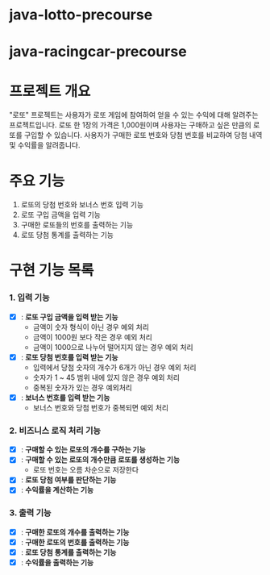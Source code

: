 # java-lotto-precourse


# java-racingcar-precourse

# 프로젝트 개요

"로또" 프로젝트는 사용자가 로또 게임에 참여하여 얻을 수 있는 수익에 대해 알려주는 프로젝트입니다. 로또 한 1장의
가격은 1,000원이며 사용자는 구매하고 싶은 만큼의 로또를 구입할 수 있습니다. 사용자가 구매한 로또 번호와
당첨 번호를 비교하여 당첨 내역 및 수익률을 알려줍니다.

# 주요 기능

1. 로또의 당첨 번호와 보너스 번호 입력 기능
2. 로또 구입 금액을 입력 기능
3. 구매한 로또들의 번호를 출력하는 기능
4. 로또 당첨 통계를 출력하는 기능

# 구현 기능 목록

### 1. 입력 기능
- [x] : **로또 구입 금액을 입력 받는 기능**
    - 금액이 숫자 형식이 아닌 경우 예외 처리
    - 금액이 1000원 보다 작은 경우 예외 처리
    - 금액이 1000으로 나누어 떨어지지 않는 경우 예외 처리
- [x] : **로또 당첨 번호를 입력 받는 기능**
    - 입력에서 당첨 숫자의 개수가 6개가 아닌 경우 예외 처리
    - 숫자가 1 ~ 45 범위 내에 있지 않은 경우 예외 처리
    - 중복된 숫자가 있는 경우 예외처리
- [x] : **보너스 번호를 입력 받는 기능**
    - 보너스 번호와 당첨 번호가 중복되면 예외 처리

### 2. 비즈니스 로직 처리 기능
- [x] : **구매할 수 있는 로또의 개수를 구하는 기능**
- [x] : **구매할 수 있는 로또의 개수만큼 로또를 생성하는 기능**
    - 로또 번호는 오름 차순으로 저장한다
- [x] : **로또 당첨 여부를 판단하는 기능**
- [x] : **수익률을 계산하는 기능**

### 3. 출력 기능
- [x] : **구매한 로또의 개수를 출력하는 기능**
- [x] : **구매한 로또의 번호를 출력하는 기능**
- [x] : **로또 당첨 통계를 출력하는 기능**
- [x] : **수익률을 출력하는 기능**
